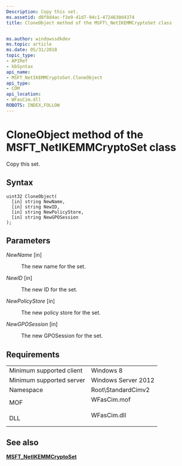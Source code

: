 ```yaml
---
Description: Copy this set.
ms.assetid: d8f8d4ac-f3e9-41d7-94c1-4724630d4374
title: CloneObject method of the MSFT\_NetIKEMMCryptoSet class


ms.author: windowssdkdev
ms.topic: article
ms.date: 05/31/2018
topic_type: 
- APIRef
- kbSyntax
api_name: 
- MSFT_NetIKEMMCryptoSet.CloneObject
api_type: 
- COM
api_location: 
- WFasCim.dll
ROBOTS: INDEX,FOLLOW
---
```


# CloneObject method of the MSFT\_NetIKEMMCryptoSet class

Copy this set.

## Syntax


```mof
uint32 CloneObject(
  [in] string NewName,
  [in] string NewID,
  [in] string NewPolicyStore,
  [in] string NewGPOSession
);
```



## Parameters

<dl> <dt>

*NewName* \[in\]
</dt> <dd>

The new name for the set.

</dd> <dt>

*NewID* \[in\]
</dt> <dd>

The new ID for the set.

</dd> <dt>

*NewPolicyStore* \[in\]
</dt> <dd>

The new policy store for the set.

</dd> <dt>

*NewGPOSession* \[in\]
</dt> <dd>

The new GPOSession for the set.

</dd> </dl>

## Requirements



|                                     |                                                                                        |
|-------------------------------------|----------------------------------------------------------------------------------------|
| Minimum supported client<br/> | Windows 8<br/>                                                                   |
| Minimum supported server<br/> | Windows Server 2012<br/>                                                         |
| Namespace<br/>                | Root\\StandardCimv2<br/>                                                         |
| MOF<br/>                      | <dl> <dt>WFasCim.mof</dt> </dl> |
| DLL<br/>                      | <dl> <dt>WFasCim.dll</dt> </dl> |



## See also

<dl> <dt>

[**MSFT\_NetIKEMMCryptoSet**](msft-netikemmcryptoset.md)
</dt> </dl>

 

 




